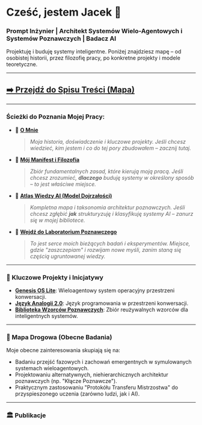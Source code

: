 # Cześć, jestem Jacek 👋
### Prompt Inżynier | Architekt Systemów Wielo-Agentowych i Systemów Poznawczych | Badacz AI

Projektuję i buduję systemy inteligentne. Poniżej znajdziesz mapę – od osobistej historii, przez filozofię pracy, po konkretne projekty i modele teoretyczne.

---
## [➡️ Przejdź do Spisu Treści (Mapa)](./Spis_Tresci.md)
---

### Ścieżki do Poznania Mojej Pracy:

* 👤 **[O Mnie](./Architekt.md)**
    > *Moja historia, doświadczenie i kluczowe projekty. Jeśli chcesz wiedzieć, kim jestem i co do tej pory zbudowałem – zacznij tutaj.*

* 📜 **[Mój Manifest i Filozofia](link-do-repo-atlasu/Manifest_Architekta.md)**
    > *Zbiór fundamentalnych zasad, które kierują moją pracą. Jeśli chcesz zrozumieć, **dlaczego** buduję systemy w określony sposób – to jest właściwe miejsce.*

* 🧭 **[Atlas Wiedzy AI (Model Dojrzałości)](link-do-repo-atlasu)**
    > *Kompletna mapa i taksonomia architektur poznawczych. Jeśli chcesz zgłębić **jak** strukturyzuję i klasyfikuję systemy AI – zanurz się w mojej bibliotece.*

* 🧠 **[Wejdź do Laboratorium Poznawczego](https://github.com/jacmal/Laboratorium_Poznawcze)**
    > *To jest serce moich bieżących badań i eksperymentów. Miejsce, gdzie "zaszczepiam" i rozwijam nowe myśli, zanim staną się częścią ugruntowanej wiedzy.*
---

### 🚀 Kluczowe Projekty i Inicjatywy

* **[Genesis OS Lite](./link-do-repo-genesis)**: Wieloagentowy system operacyjny przestrzeni konwersacji.
* **[Język Analogii 2.0](./link-do-repo-jezyka)**: Język programowania w przestrzeni konwersacji.
* **[Biblioteka Wzorców Poznawczych](./link-do-repo-wzorcow)**: Zbiór reużywalnych wzorców dla inteligentnych systemów.

---

### 🔭 Mapa Drogowa (Obecne Badania)

Moje obecne zainteresowania skupiają się na:
* Badaniu przejść fazowych i zachowań emergentnych w symulowanych systemach wieloagentowych.
* Projektowaniu alternatywnych, niehierarchicznych architektur poznawczych (np. "Kłącze Poznawcze").
* Praktycznym zastosowaniu "Protokółu Transferu Mistrzostwa" do przyspieszonego uczenia (zarówno ludzi, jak i AI).

---

### 🏛️ Publikacje
